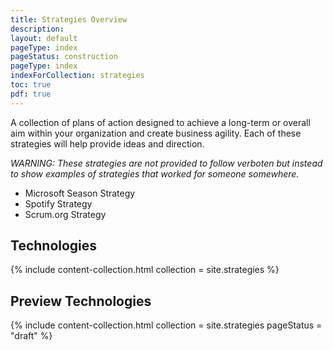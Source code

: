 ```yaml
---
title: Strategies Overview
description: 
layout: default
pageType: index
pageStatus: construction
pageType: index
indexForCollection: strategies
toc: true
pdf: true
---
```


A collection of plans of action designed to achieve a long-term or overall aim within your organization and create business agility. Each of these strategies will help provide ideas and direction.

*WARNING: These strategies are not provided to follow verboten but instead to show examples of strategies that worked for someone somewhere.*

-   Microsoft Season Strategy
-   Spotify Strategy
-   Scrum.org Strategy

## Technologies

{% include content-collection.html collection = site.strategies  %}  

## Preview Technologies

{% include content-collection.html collection = site.strategies pageStatus = "draft"  %}  